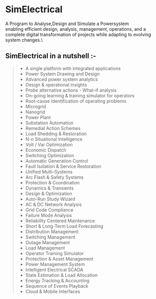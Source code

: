 # SimElectrical
A Program to Analyse,Design and Simulate a Powersystem\
enabling efficient design, analysis, management, operations, and a complete digital transformation of projects while adapting to evolving system changes.\
## SimElectrical in a nutshell :-
>- A single platform with integrated applications
>- Power System Drawing and Design
>- Advanced power system analytics
>- Design & operational insights
>- Probe alternative actions - What-if analysis
>- On-going learning & training simulator for operators
>- Root-cause identification of operating problems
>- Microgrid
>- Nanogrid
>- Power Plant
>- Substation Automation
>- Remedial Action Schemes
>- Load Shedding & Restoration
>- N-n Situational Intelligence
>- Volt / Var Optimization
>- Economic Dispatch
>- Switching Optimization
>- Automatic Generation Control
>- Fault Isolation & Service Restoration
>- Unified Multi-Systems
>- Arc Flash & Safety Systems
>- Protection & Coordination
>- Dynamics & Transients
>- Design & Optimization
>- Auto-Run Study Wizard
>- AC & DC Network Analysis
>- Grid Code Compliance
>- Failure Mode Analysis
>- Reliability Centered Maintenance
>- Short & Long-Term Load Forecasting
>- Distribution Management
>- Switching Management
>- Outage Management
>- Load Management
>- Operator Training Simulator
>- Protection & Asset Management
>- Power Management System
>- Intelligent Electrical SCADA
>- State Estimation & Load Allocation
>- Energy Tracking & Accounting
>- Sequence of Events Playback
>- Cloud & Mobile Interfaces
